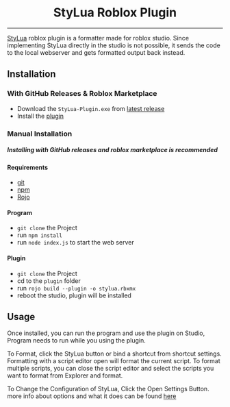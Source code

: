 <div align="center">
<h1>
StyLua Roblox Plugin
</h1>
</div>

---

[StyLua](https://github.com/JohnnyMorganz/StyLua) roblox plugin is a formatter made for roblox studio.
Since implementing StyLua directly in the studio is not possible, it sends the code to the local webserver and gets formatted output back instead.

## Installation

### With GitHub Releases & Roblox Marketplace

- Download the `StyLua-Plugin.exe` from [latest release](github.com/Barocena/StyLua-Roblox-Plugin/releases/latest)
- Install the [plugin](https://create.roblox.com/marketplace/asset/15035645978/StyLua-Plugin)

### Manual Installation
##### Installing with GitHub releases and roblox marketplace is recommended

#### Requirements
- [git](https://git-scm.com/downloads)
- [npm](https://nodejs.org/en)
- [Rojo](https://rojo.space)

#### Program
- `git clone` the Project
- run `npm install`
- run `node index.js` to start the web server

#### Plugin
- `git clone` the Project
- cd to the `plugin` folder
- run `rojo build --plugin -o stylua.rbxmx`
- reboot the studio, plugin will be installed

## Usage

Once installed, you can run the program and use the plugin on Studio, Program needs to run while you using the plugin.

To Format, click the StyLua button or bind a shortcut from shortcut settings.
Formatting with a script editor open will format the current script.
To format multiple scripts, you can close the script editor and select the scripts you want to format from Explorer and format.

To Change the Configuration of StyLua, Click the Open Settings Button.
more info about options and what it does can be found [here](https://github.com/JohnnyMorganz/StyLua?tab=readme-ov-file#options)